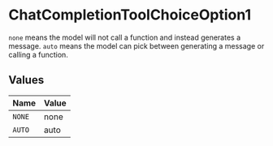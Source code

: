 # ChatCompletionToolChoiceOption1

`none` means the model will not call a function and instead generates a message. `auto` means the model can pick between generating a message or calling a function.



## Values

| Name   | Value  |
| ------ | ------ |
| `NONE` | none   |
| `AUTO` | auto   |